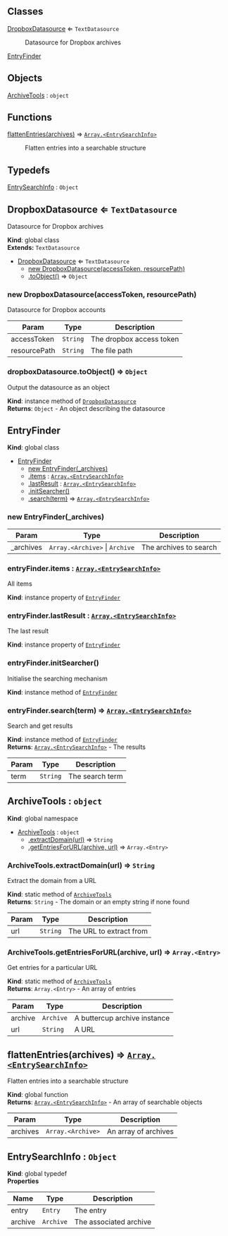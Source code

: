 ## Classes

<dl>
<dt><a href="#DropboxDatasource">DropboxDatasource</a> ⇐ <code>TextDatasource</code></dt>
<dd><p>Datasource for Dropbox archives</p>
</dd>
<dt><a href="#EntryFinder">EntryFinder</a></dt>
<dd></dd>
</dl>

## Objects

<dl>
<dt><a href="#ArchiveTools">ArchiveTools</a> : <code>object</code></dt>
<dd></dd>
</dl>

## Functions

<dl>
<dt><a href="#flattenEntries">flattenEntries(archives)</a> ⇒ <code><a href="#EntrySearchInfo">Array.&lt;EntrySearchInfo&gt;</a></code></dt>
<dd><p>Flatten entries into a searchable structure</p>
</dd>
</dl>

## Typedefs

<dl>
<dt><a href="#EntrySearchInfo">EntrySearchInfo</a> : <code>Object</code></dt>
<dd></dd>
</dl>

<a name="DropboxDatasource"></a>

## DropboxDatasource ⇐ <code>TextDatasource</code>
Datasource for Dropbox archives

**Kind**: global class  
**Extends:** <code>TextDatasource</code>  

* [DropboxDatasource](#DropboxDatasource) ⇐ <code>TextDatasource</code>
    * [new DropboxDatasource(accessToken, resourcePath)](#new_DropboxDatasource_new)
    * [.toObject()](#DropboxDatasource+toObject) ⇒ <code>Object</code>

<a name="new_DropboxDatasource_new"></a>

### new DropboxDatasource(accessToken, resourcePath)
Datasource for Dropbox accounts


| Param | Type | Description |
| --- | --- | --- |
| accessToken | <code>String</code> | The dropbox access token |
| resourcePath | <code>String</code> | The file path |

<a name="DropboxDatasource+toObject"></a>

### dropboxDatasource.toObject() ⇒ <code>Object</code>
Output the datasource as an object

**Kind**: instance method of <code>[DropboxDatasource](#DropboxDatasource)</code>  
**Returns**: <code>Object</code> - An object describing the datasource  
<a name="EntryFinder"></a>

## EntryFinder
**Kind**: global class  

* [EntryFinder](#EntryFinder)
    * [new EntryFinder(_archives)](#new_EntryFinder_new)
    * [.items](#EntryFinder+items) : <code>[Array.&lt;EntrySearchInfo&gt;](#EntrySearchInfo)</code>
    * [.lastResult](#EntryFinder+lastResult) : <code>[Array.&lt;EntrySearchInfo&gt;](#EntrySearchInfo)</code>
    * [.initSearcher()](#EntryFinder+initSearcher)
    * [.search(term)](#EntryFinder+search) ⇒ <code>[Array.&lt;EntrySearchInfo&gt;](#EntrySearchInfo)</code>

<a name="new_EntryFinder_new"></a>

### new EntryFinder(_archives)

| Param | Type | Description |
| --- | --- | --- |
| _archives | <code>Array.&lt;Archive&gt;</code> &#124; <code>Archive</code> | The archives to search |

<a name="EntryFinder+items"></a>

### entryFinder.items : <code>[Array.&lt;EntrySearchInfo&gt;](#EntrySearchInfo)</code>
All items

**Kind**: instance property of <code>[EntryFinder](#EntryFinder)</code>  
<a name="EntryFinder+lastResult"></a>

### entryFinder.lastResult : <code>[Array.&lt;EntrySearchInfo&gt;](#EntrySearchInfo)</code>
The last result

**Kind**: instance property of <code>[EntryFinder](#EntryFinder)</code>  
<a name="EntryFinder+initSearcher"></a>

### entryFinder.initSearcher()
Initialise the searching mechanism

**Kind**: instance method of <code>[EntryFinder](#EntryFinder)</code>  
<a name="EntryFinder+search"></a>

### entryFinder.search(term) ⇒ <code>[Array.&lt;EntrySearchInfo&gt;](#EntrySearchInfo)</code>
Search and get results

**Kind**: instance method of <code>[EntryFinder](#EntryFinder)</code>  
**Returns**: <code>[Array.&lt;EntrySearchInfo&gt;](#EntrySearchInfo)</code> - The results  

| Param | Type | Description |
| --- | --- | --- |
| term | <code>String</code> | The search term |

<a name="ArchiveTools"></a>

## ArchiveTools : <code>object</code>
**Kind**: global namespace  

* [ArchiveTools](#ArchiveTools) : <code>object</code>
    * [.extractDomain(url)](#ArchiveTools.extractDomain) ⇒ <code>String</code>
    * [.getEntriesForURL(archive, url)](#ArchiveTools.getEntriesForURL) ⇒ <code>Array.&lt;Entry&gt;</code>

<a name="ArchiveTools.extractDomain"></a>

### ArchiveTools.extractDomain(url) ⇒ <code>String</code>
Extract the domain from a URL

**Kind**: static method of <code>[ArchiveTools](#ArchiveTools)</code>  
**Returns**: <code>String</code> - The domain or an empty string if none found  

| Param | Type | Description |
| --- | --- | --- |
| url | <code>String</code> | The URL to extract from |

<a name="ArchiveTools.getEntriesForURL"></a>

### ArchiveTools.getEntriesForURL(archive, url) ⇒ <code>Array.&lt;Entry&gt;</code>
Get entries for a particular URL

**Kind**: static method of <code>[ArchiveTools](#ArchiveTools)</code>  
**Returns**: <code>Array.&lt;Entry&gt;</code> - An array of entries  

| Param | Type | Description |
| --- | --- | --- |
| archive | <code>Archive</code> | A buttercup archive instance |
| url | <code>String</code> | A URL |

<a name="flattenEntries"></a>

## flattenEntries(archives) ⇒ <code>[Array.&lt;EntrySearchInfo&gt;](#EntrySearchInfo)</code>
Flatten entries into a searchable structure

**Kind**: global function  
**Returns**: <code>[Array.&lt;EntrySearchInfo&gt;](#EntrySearchInfo)</code> - An array of searchable objects  

| Param | Type | Description |
| --- | --- | --- |
| archives | <code>Array.&lt;Archive&gt;</code> | An array of archives |

<a name="EntrySearchInfo"></a>

## EntrySearchInfo : <code>Object</code>
**Kind**: global typedef  
**Properties**

| Name | Type | Description |
| --- | --- | --- |
| entry | <code>Entry</code> | The entry |
| archive | <code>Archive</code> | The associated archive |

